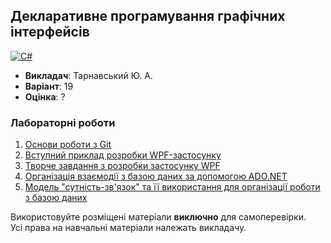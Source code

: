 ## Декларативне програмування графічних інтерфейсів

[![C#](https://img.shields.io/badge/c%23-purple?style=for-the-badge&logo=csharp&logoColor=white)](#)

- **Викладач**: Тарнавський Ю. А.
- **Варіант**: 19
- **Оцінка**: ?

### Лабораторні роботи
  1. [Основи роботи з Git](./Lab1/)
  2. [Вступний приклад розробки WPF-застосунку](./Lab2/)
  3. [Творче завдання з розробки застосунку WPF](./Lab3/)
  4. [Організація взаємодії з базою даних за допомогою ADO.NET](./Lab4/)
  5. [Модель "сутність-зв'язок" та її використання для організації роботи з базою даних](./Lab5/)

Використовуйте розміщені матеріали **виключно** для самоперевірки. <br>
Усі права на навчальні матеріали належать викладачу.